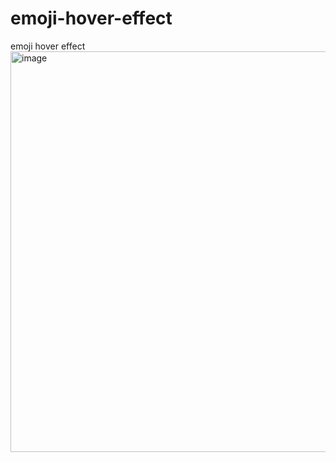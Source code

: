 # emoji-hover-effect
emoji hover effect
<img width="1366" height="641" alt="image" src="https://github.com/user-attachments/assets/67d450cd-6ce0-48c6-8ba8-11325a529b81" />
